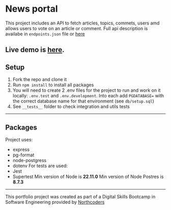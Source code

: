 # News portal
This project includes an API to fetch articles, topics, commets, users amd allows users to vote on an article or comment.
Full api description is availabe in `endpoints.json` file or [here](https://nc-news-ih3j.onrender.com/api)

Live demo is [here](https://nc-news-ih3j.onrender.com/).
---
## Setup

1. Fork the repo and clone it
2. Run `npm install` to install all packages
3. You will need to create 2 .env files for the project to run and work on it locally: `.env.test` and `.env.development`. Into each add `PGDATABASE=` with the correct database name for that environment (see `db/setup.sql`)
4. See `__tests__` folder to check integration and utils tests
---
## Packages
Project uses:
- express
- pg-format
- node-postgress
- dotenv
For tests are used:
- Jest
- Supertest
Min version of Node is **22.11.0**
Min version of Node Postres is **8.7.3**
--- 

This portfolio project was created as part of a Digital Skills Bootcamp in Software Engineering provided by [Northcoders](https://northcoders.com/)
